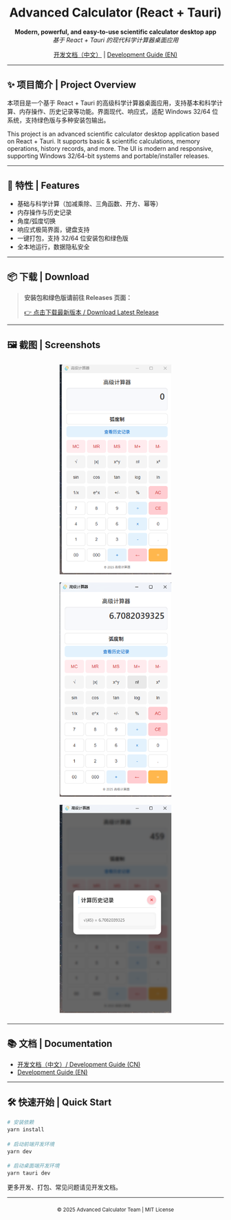 <div align="center">
  <h1>Advanced Calculator (React + Tauri)</h1>
  <p>
    <b>Modern, powerful, and easy-to-use scientific calculator desktop app</b><br/>
    <i>基于 React + Tauri 的现代科学计算器桌面应用</i>
  </p>
  
  <a href="./DEVELOPMENT_GUIDE_CN.md">开发文档（中文）</a> |
  <a href="./DEVELOPMENT_GUIDE_EN.md">Development Guide (EN)</a>
  <br/>
</div>

---

## ✨ 项目简介 | Project Overview

本项目是一个基于 React + Tauri 的高级科学计算器桌面应用，支持基本和科学计算、内存操作、历史记录等功能。界面现代、响应式，适配 Windows 32/64 位系统，支持绿色版与多种安装包输出。

This project is an advanced scientific calculator desktop application based on React + Tauri. It supports basic & scientific calculations, memory operations, history records, and more. The UI is modern and responsive, supporting Windows 32/64-bit systems and portable/installer releases.

---

## 🚀 特性 | Features
- 基础与科学计算（加减乘除、三角函数、开方、幂等）
- 内存操作与历史记录
- 角度/弧度切换
- 响应式极简界面，键盘支持
- 一键打包，支持 32/64 位安装包和绿色版
- 全本地运行，数据隐私安全

---

## 📦 下载 | Download
> <b>安装包和绿色版请前往 Releases 页面：</b>
> 
> [👉 点击下载最新版本 / Download Latest Release](https://github.com/your-username/your-repo/releases/latest)

---

## 🖼️ 截图 | Screenshots
<div align="center">
  <img src="assets/PixPin_2025-04-22_10-35-16.png" width="260" style="margin:8px;"/>
  <img src="assets/PixPin_2025-04-22_10-35-39.png" width="260" style="margin:8px;"/>
  <img src="assets/PixPin_2025-04-22_10-36-06.png" width="260" style="margin:8px;"/>
</div>

---

## 📚 文档 | Documentation
- [开发文档（中文）/ Development Guide (CN)](./DEVELOPMENT_GUIDE_CN.md)
- [Development Guide (EN)](./DEVELOPMENT_GUIDE_EN.md)

---

## 🛠️ 快速开始 | Quick Start
```bash
# 安装依赖
yarn install

# 启动前端开发环境
yarn dev

# 启动桌面端开发环境
yarn tauri dev
```

更多开发、打包、常见问题请见开发文档。

---

<div align="center">
  <sub>© 2025 Advanced Calculator Team | MIT License</sub>
</div>
